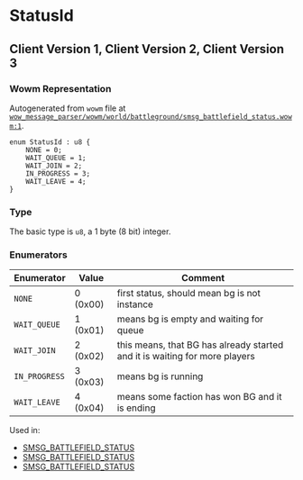 # StatusId

## Client Version 1, Client Version 2, Client Version 3

### Wowm Representation

Autogenerated from `wowm` file at [`wow_message_parser/wowm/world/battleground/smsg_battlefield_status.wowm:1`](https://github.com/gtker/wow_messages/tree/main/wow_message_parser/wowm/world/battleground/smsg_battlefield_status.wowm#L1).

```rust,ignore
enum StatusId : u8 {
    NONE = 0;
    WAIT_QUEUE = 1;
    WAIT_JOIN = 2;
    IN_PROGRESS = 3;
    WAIT_LEAVE = 4;
}
```
### Type
The basic type is `u8`, a 1 byte (8 bit) integer.
### Enumerators
| Enumerator | Value  | Comment |
| --------- | -------- | ------- |
| `NONE` | 0 (0x00) | first status, should mean bg is not instance |
| `WAIT_QUEUE` | 1 (0x01) | means bg is empty and waiting for queue |
| `WAIT_JOIN` | 2 (0x02) | this means, that BG has already started and it is waiting for more players |
| `IN_PROGRESS` | 3 (0x03) | means bg is running |
| `WAIT_LEAVE` | 4 (0x04) | means some faction has won BG and it is ending |

Used in:
* [SMSG_BATTLEFIELD_STATUS](smsg_battlefield_status.md)
* [SMSG_BATTLEFIELD_STATUS](smsg_battlefield_status.md)
* [SMSG_BATTLEFIELD_STATUS](smsg_battlefield_status.md)

